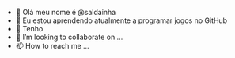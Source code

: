 - 👋 Olá meu nome é @saldainha
- 👀 Eu estou aprendendo atualmente a programar jogos no GitHub
- 🌱 Tenho
- 💞️ I’m looking to collaborate on ...
- 📫 How to reach me ...

<!---
saldainha/saldainha is a ✨ special ✨ repository because its `README.md` (this file) appears on your GitHub profile.
You can click the Preview link to take a look at your changes.
--->
